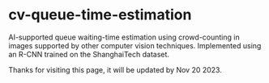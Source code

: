 # cv-queue-time-estimation
AI-supported queue waiting-time estimation using crowd-counting in images supported by other computer vision techniques. 
Implemented using an R-CNN trained on the ShanghaiTech dataset.

Thanks for visiting this page, it will be updated by Nov 20 2023.
